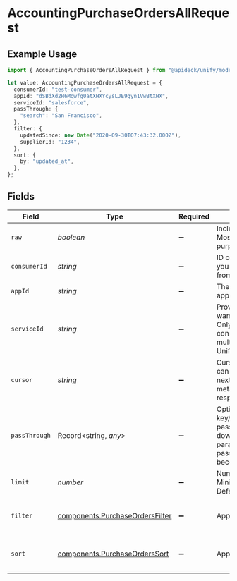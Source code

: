 # AccountingPurchaseOrdersAllRequest

## Example Usage

```typescript
import { AccountingPurchaseOrdersAllRequest } from "@apideck/unify/models/operations";

let value: AccountingPurchaseOrdersAllRequest = {
  consumerId: "test-consumer",
  appId: "dSBdXd2H6Mqwfg0atXHXYcysLJE9qyn1VwBtXHX",
  serviceId: "salesforce",
  passThrough: {
    "search": "San Francisco",
  },
  filter: {
    updatedSince: new Date("2020-09-30T07:43:32.000Z"),
    supplierId: "1234",
  },
  sort: {
    by: "updated_at",
  },
};
```

## Fields

| Field                                                                                                                                             | Type                                                                                                                                              | Required                                                                                                                                          | Description                                                                                                                                       | Example                                                                                                                                           |
| ------------------------------------------------------------------------------------------------------------------------------------------------- | ------------------------------------------------------------------------------------------------------------------------------------------------- | ------------------------------------------------------------------------------------------------------------------------------------------------- | ------------------------------------------------------------------------------------------------------------------------------------------------- | ------------------------------------------------------------------------------------------------------------------------------------------------- |
| `raw`                                                                                                                                             | *boolean*                                                                                                                                         | :heavy_minus_sign:                                                                                                                                | Include raw response. Mostly used for debugging purposes                                                                                          |                                                                                                                                                   |
| `consumerId`                                                                                                                                      | *string*                                                                                                                                          | :heavy_minus_sign:                                                                                                                                | ID of the consumer which you want to get or push data from                                                                                        | test-consumer                                                                                                                                     |
| `appId`                                                                                                                                           | *string*                                                                                                                                          | :heavy_minus_sign:                                                                                                                                | The ID of your Unify application                                                                                                                  | dSBdXd2H6Mqwfg0atXHXYcysLJE9qyn1VwBtXHX                                                                                                           |
| `serviceId`                                                                                                                                       | *string*                                                                                                                                          | :heavy_minus_sign:                                                                                                                                | Provide the service id you want to call (e.g., pipedrive). Only needed when a consumer has activated multiple integrations for a Unified API.     | salesforce                                                                                                                                        |
| `cursor`                                                                                                                                          | *string*                                                                                                                                          | :heavy_minus_sign:                                                                                                                                | Cursor to start from. You can find cursors for next/previous pages in the meta.cursors property of the response.                                  |                                                                                                                                                   |
| `passThrough`                                                                                                                                     | Record<string, *any*>                                                                                                                             | :heavy_minus_sign:                                                                                                                                | Optional unmapped key/values that will be passed through to downstream as query parameters. Ie: ?pass_through[search]=leads becomes ?search=leads | {<br/>"search": "San Francisco"<br/>}                                                                                                             |
| `limit`                                                                                                                                           | *number*                                                                                                                                          | :heavy_minus_sign:                                                                                                                                | Number of results to return. Minimum 1, Maximum 200, Default 20                                                                                   |                                                                                                                                                   |
| `filter`                                                                                                                                          | [components.PurchaseOrdersFilter](../../models/components/purchaseordersfilter.md)                                                                | :heavy_minus_sign:                                                                                                                                | Apply filters                                                                                                                                     | {<br/>"updated_since": "2020-09-30T07:43:32.000Z",<br/>"supplier_id": "1234"<br/>}                                                                |
| `sort`                                                                                                                                            | [components.PurchaseOrdersSort](../../models/components/purchaseorderssort.md)                                                                    | :heavy_minus_sign:                                                                                                                                | Apply sorting                                                                                                                                     | {<br/>"by": "updated_at",<br/>"direction": "desc"<br/>}                                                                                           |